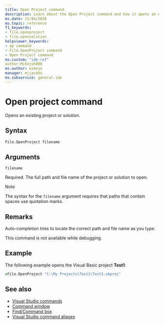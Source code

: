 ```yaml
---
title: Open Project command
description: Learn about the Open Project command and how it opens an existing project or solution.
ms.date: 11/04/2016
ms.topic: reference
f1_keywords:
- file.openproject
- file.opensolution
helpviewer_keywords:
- op command
- File.OpenProject command
- Open Project command
ms.custom: "ide-ref"
author:Mikejo5000
ms.author: mikejo
manager: mijacobs
ms.subservice: general-ide
---
```

# Open project command

Opens an existing project or solution.

## Syntax

```cmd
File.OpenProject filename
```

## Arguments

`filename`

Required. The full path and file name of the project or solution to open.

> [!NOTE]
> The syntax for the `filename` argument requires that paths that contain spaces use quotation marks.

## Remarks

Auto-completion tries to locate the correct path and file name as you type.

This command is not available while debugging.

## Example

The following example opens the Visual Basic project **Test1**:

```cmd
>File.OpenProject "C:\My Projects\Test1\Test1.vbproj"
```

## See also

- [Visual Studio commands](../../ide/reference/visual-studio-commands.md)
- [Command window](../../ide/reference/command-window.md)
- [Find/Command box](../../ide/find-command-box.md)
- [Visual Studio command aliases](../../ide/reference/visual-studio-command-aliases.md)

